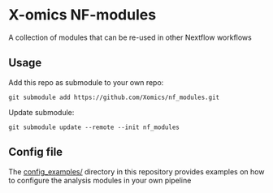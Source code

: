 # X-omics NF-modules

A collection of modules that can be re-used in other Nextflow workflows

## Usage

Add this repo as submodule to your own repo:
```
git submodule add https://github.com/Xomics/nf_modules.git
```

Update submodule:
```
git submodule update --remote --init nf_modules
```

## Config file

The [config_examples/](config_examples/) directory in this repository provides examples on how to configure the analysis modules in your own pipeline